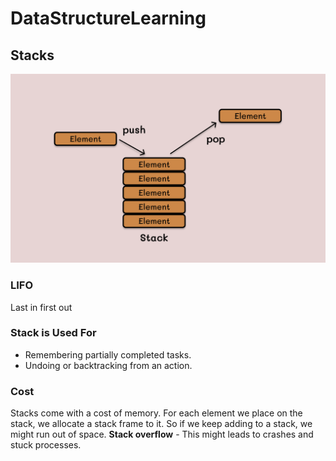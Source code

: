 # DataStructureLearning

## Stacks
![Stack](img/Stack.png)

### LIFO
Last in first out

### Stack is Used For
- Remembering partially completed tasks.
- Undoing or backtracking from an action.

### Cost
Stacks come with a cost of memory. For each element we place on the stack, we allocate a stack frame to it. So if we keep adding to a stack, we might run out of space.
**Stack overflow** - This might leads to crashes and stuck processes.